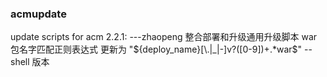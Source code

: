 ### acmupdate
update scripts for  acm
2.2.1: ---zhaopeng
整合部署和升级通用升级脚本
war包名字匹配正则表达式 更新为 "${deploy_name}[\.|_|-]v?([0-9])+.*war$"  --shell 版本